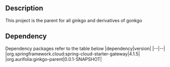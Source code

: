 ## Description

This project is the parent for all ginkgo and derivatives of gonkgo

## Dependency

Dependency packages refer to the table below
|dependency|version|
|--|--|
|org.springframework.cloud:spring-cloud-starter-gateway|4.1.5|
|org.aurifolia:ginkgo-parent|0.0.1-SNAPSHOT|
